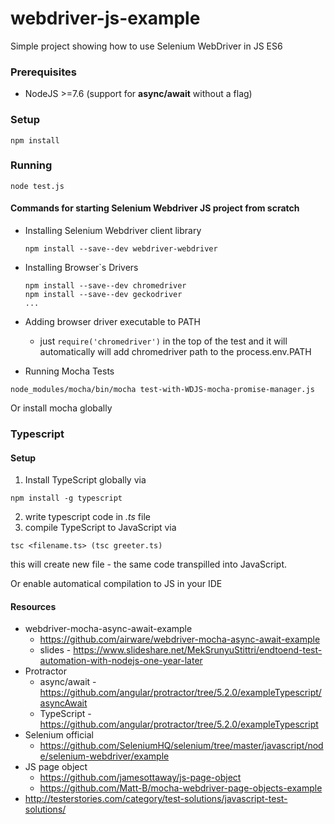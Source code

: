# webdriver-js-example
Simple project showing how to use Selenium WebDriver in JS ES6

### Prerequisites
* NodeJS >=7.6 (support for **async/await** without a flag)

### Setup
```
npm install
```

### Running 
```
node test.js
```


#### Commands for starting Selenium Webdriver JS project from scratch

* Installing Selenium Webdriver client library
    ```
    npm install --save--dev webdriver-webdriver
    ```
* Installing Browser`s Drivers
    ```
    npm install --save--dev chromedriver
    npm install --save--dev geckodriver
    ...   
    ```
* Adding browser driver executable to PATH
    * just `require('chromedriver')` in the top of the test and it will automatically will add chromedriver path to the process.env.PATH
    
* Running Mocha Tests
```
node_modules/mocha/bin/mocha test-with-WDJS-mocha-promise-manager.js
```

Or install mocha globally

### Typescript
#### Setup

1. Install TypeScript globally via 
```
npm install -g typescript
```
2. write typescript code in _.ts_ file
3. compile TypeScript to JavaScript via
```
tsc <filename.ts> (tsc greeter.ts)
```
this will create new file - the same code transpilled into JavaScript.

Or enable automatical compilation to JS in your IDE



#### Resources
* webdriver-mocha-async-await-example
    * https://github.com/airware/webdriver-mocha-async-await-example 
    * slides -  https://www.slideshare.net/MekSrunyuStittri/endtoend-test-automation-with-nodejs-one-year-later
* Protractor
    * async/await - https://github.com/angular/protractor/tree/5.2.0/exampleTypescript/asyncAwait
    * TypeScript - https://github.com/angular/protractor/tree/5.2.0/exampleTypescript
* Selenium official
    * https://github.com/SeleniumHQ/selenium/tree/master/javascript/node/selenium-webdriver/example
* JS page object
    * https://github.com/jamesottaway/js-page-object
    * https://github.com/Matt-B/mocha-webdriver-page-objects-example
* http://testerstories.com/category/test-solutions/javascript-test-solutions/ 
    

